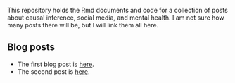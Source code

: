 This repository holds the Rmd documents and code for a collection of posts about causal inference, social media, and mental health. I am not sure how many posts there will be, but I will link them all here.

## Blog posts
* The first blog post is [here](https://sjwild.github.io/blog/2024/09/21/causal-inference-social-media-mental-health-part-1.html).
* The second post is [here](https://sjwild.github.io/blog/2024/09/30/causal-inference-social-media-mental-health-part-2.html).




